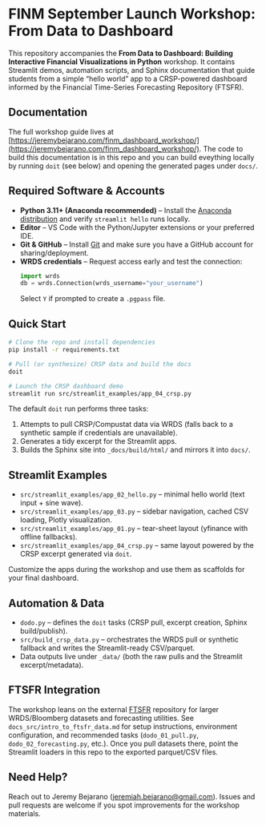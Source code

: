 # FINM September Launch Workshop: From Data to Dashboard

This repository accompanies the **From Data to Dashboard: Building Interactive Financial Visualizations in Python** workshop. It contains Streamlit demos, automation scripts, and Sphinx documentation that guide students from a simple “hello world” app to a CRSP-powered dashboard informed by the Financial Time-Series Forecasting Repository (FTSFR).

## Documentation
The full workshop guide lives at [https://jeremybejarano.com/finm_dashboard_workshop/](https://jeremybejarano.com/finm_dashboard_workshop/). The code to build this documentation is in this repo and you can build eveything locally by running `doit` (see below) and opening the generated pages under `docs/`.

## Required Software & Accounts
- **Python 3.11+ (Anaconda recommended)** – Install the [Anaconda distribution](https://www.anaconda.com/products/distribution) and verify `streamlit hello` runs locally.
- **Editor** – VS Code with the Python/Jupyter extensions or your preferred IDE.
- **Git & GitHub** – Install [Git](https://git-scm.com/downloads) and make sure you have a GitHub account for sharing/deployment.
- **WRDS credentials** – Request access early and test the connection:
  ```python
  import wrds
  db = wrds.Connection(wrds_username="your_username")
  ```
  Select `Y` if prompted to create a `.pgpass` file.

## Quick Start
```bash
# Clone the repo and install dependencies
pip install -r requirements.txt

# Pull (or synthesize) CRSP data and build the docs
doit

# Launch the CRSP dashboard demo
streamlit run src/streamlit_examples/app_04_crsp.py
```

The default `doit` run performs three tasks:
1. Attempts to pull CRSP/Compustat data via WRDS (falls back to a synthetic sample if credentials are unavailable).
2. Generates a tidy excerpt for the Streamlit apps.
3. Builds the Sphinx site into `_docs/build/html/` and mirrors it into `docs/`.

## Streamlit Examples
- `src/streamlit_examples/app_02_hello.py` – minimal hello world (text input + sine wave).
- `src/streamlit_examples/app_03.py` – sidebar navigation, cached CSV loading, Plotly visualization.
- `src/streamlit_examples/app_01.py` – tear-sheet layout (yfinance with offline fallbacks).
- `src/streamlit_examples/app_04_crsp.py` – same layout powered by the CRSP excerpt generated via `doit`.

Customize the apps during the workshop and use them as scaffolds for your final dashboard.

## Automation & Data
- `dodo.py` – defines the `doit` tasks (CRSP pull, excerpt creation, Sphinx build/publish).
- `src/build_crsp_data.py` – orchestrates the WRDS pull or synthetic fallback and writes the Streamlit-ready CSV/parquet.
- Data outputs live under `_data/` (both the raw pulls and the Streamlit excerpt/metadata).

## FTSFR Integration
The workshop leans on the external [FTSFR](https://github.com/jmbejara/ftsfr) repository for larger WRDS/Bloomberg datasets and forecasting utilities. See `docs_src/intro_to_ftsfr_data.md` for setup instructions, environment configuration, and recommended tasks (`dodo_01_pull.py`, `dodo_02_forecasting.py`, etc.). Once you pull datasets there, point the Streamlit loaders in this repo to the exported parquet/CSV files.

## Need Help?
Reach out to Jeremy Bejarano (jeremiah.bejarano@gmail.com). Issues and pull requests are welcome if you spot improvements for the workshop materials.

